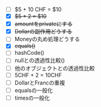 - [ ] $5 + 10 CHF = $10
- [x] ~~$5 * 2 = $10~~
- [x] ~~amountをprivateにする~~
- [x] ~~Dollarの副作用どうする~~
- [ ] Moneyの丸め処理どうする
- [x] ~~equals()~~
- [ ] hashCode()
- [ ] nullとの透過性比較()
- [ ] 他のオブジェクトとの透過性比較
- [ ] 5CHF + 2 = 10CHF
- [ ] DollarとFrancの重複
- [ ] equalsの一般化
- [ ] timesの一般化